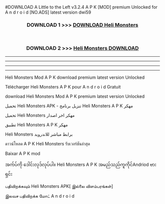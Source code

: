 #DOWNLOAD A Little to the Left v3.2.4 A P K [MOD] premium Unlocked for A n d r o i d [NO.ADS] latest version dwi59 



<div align="center">

<h3>DOWNLOAD 1 >>> <a href="https://getmod1.web.app/?judule=Btd Battles">DOWNLOAD Heli Monsters </a></h3><br>

<h3>DOWNLOAD 2 >>> <a href="https://getmod1.web.app/?judule=Btd Battles">Heli Monsters  DOWNLOAD </a></h3>

</div>


----------------------------------------------------------

----------------------------------------------------------

----------------------------------------------------------

----------------------------------------------------------


Heli Monsters  Mod A P K download premium latest version Unlocked

Télécharger Heli Monsters  A P K pour A n d r o i d Gratuit

download Heli Monsters  Mod A P K premium latest version Unlocked

تحميل Heli Monsters  APK - تنزيل برنامج Heli Monsters  A P K مهكر

تحميل Heli Monsters  مهكر اخر اصدار

تطبيق Heli Monsters  A P K مهكر

Heli Monsters  برابط مباشر للاندرويد

ดาวน์โหลด A P K Heli Monsters  รับเวอร์ชันล่าสุด

Baixar A P K mod

အက်ပ်ကို ဒေါင်းလုဒ်လုပ်ပါ။ Heli Monsters  A P K အမည်သည်ကူကိုင်Andriod ဗားရှင်း

பதிவிறக்கவும் Heli Monsters  APK[ இல்லை விளம்பரங்கள்] 
 
இலவச பதிவிறக்க மோட் A n d r o i d



